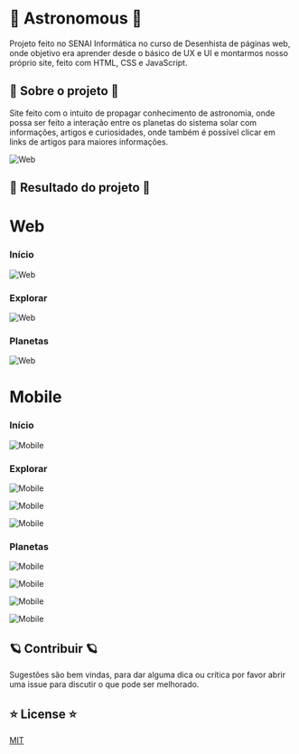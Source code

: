 # :milky_way: Astronomous :milky_way:

Projeto feito no SENAI Informática no curso de Desenhista de páginas web, onde objetivo era aprender desde o básico de UX e UI e montarmos nosso próprio site, feito com HTML, CSS e JavaScript.

## :satellite: Sobre o projeto :satellite:

Site feito com o intuito de propagar conhecimento de astronomia, onde possa ser feito a interação entre os planetas do sistema solar com informações, artigos e curiosidades, onde também é possível clicar em links de artigos para maiores informações.

![Web](https://github.com/renato-roca-dev/senai-astronomous/blob/master/img/explore-page.PNG)

## :stars: Resultado do projeto :stars:

# Web
### Início
![Web](https://github.com/renato-roca-dev/senai-astronomous/blob/master/img/index-page.PNG)
### Explorar
![Web](https://github.com/renato-roca-dev/senai-astronomous/blob/master/img/explore-page.PNG)
### Planetas
![Web](https://github.com/renato-roca-dev/senai-astronomous/blob/master/img/planets-page.PNG)

# Mobile
### Início
![Mobile](https://github.com/renato-roca-dev/senai-astronomous/blob/master/img/index-page-mobile.PNG)

### Explorar
![Mobile](https://github.com/renato-roca-dev/senai-astronomous/blob/master/img/explore-page-mobile.PNG)

![Mobile](https://github.com/renato-roca-dev/senai-astronomous/blob/master/img/explore-page-mobile2.PNG)

![Mobile](https://github.com/renato-roca-dev/senai-astronomous/blob/master/img/explore-page-mobile3.PNG)

### Planetas
![Mobile](https://github.com/renato-roca-dev/senai-astronomous/blob/master/img/planets-page-mobile.PNG)

![Mobile](https://github.com/renato-roca-dev/senai-astronomous/blob/master/img/planets-page-mobile2.PNG)

![Mobile](https://github.com/renato-roca-dev/senai-astronomous/blob/master/img/planets-page-mobile3.PNG)

![Mobile](https://github.com/renato-roca-dev/senai-astronomous/blob/master/img/planets-page-mobile4.PNG)



## :ringed_planet: Contribuir :ringed_planet:

Sugestões são bem vindas, para dar alguma dica ou crítica por favor abrir uma issue para discutir o que pode ser melhorado.

## :star: License :star:
[MIT](https://choosealicense.com/licenses/mit/)
